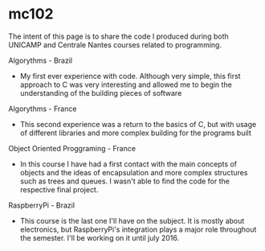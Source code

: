 # mc102
The intent of this page is to share the code I produced during both UNICAMP and Centrale Nantes courses related to programming.

Algorythms - Brazil
- My first ever experience with code. Although very simple, this first approach to C was very interesting and allowed me to begin the understanding of the building pieces of software
 
Algorythms - France
- This second experience was a return to the basics of C, but with usage of different libraries and more complex building for the programs built

Object Oriented Proggraming - France
- In this course I have had a first contact with the main concepts of objects and the ideas of encapsulation and more complex structures such as trees and queues. I wasn't able to find the code for the respective final project.

RaspberryPi - Brazil
- This course is the last one I'll have on the subject. It is mostly about electronics, but RaspberryPi's integration plays a major role throughout the semester. I'll be working on it until july 2016.
